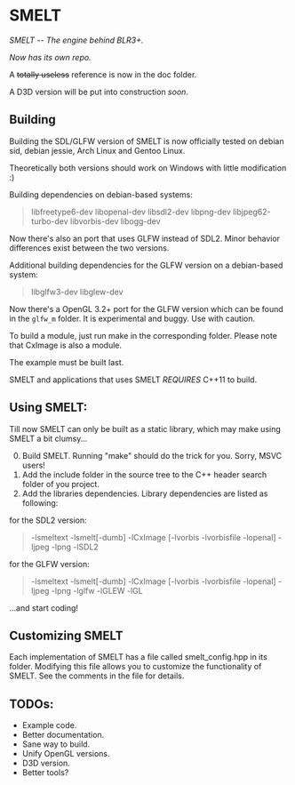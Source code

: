 # SMELT
_SMELT -- The engine behind BLR3+._

_Now has its own repo._

A ~~totally useless~~ reference is now in the doc folder.

A D3D version will be put into construction _soon_.

## Building
Building the SDL/GLFW version of SMELT is now officially tested
on debian sid, debian jessie, Arch Linux and Gentoo Linux.

Theoretically both versions should work on Windows
with little modification :)

Building dependencies on debian-based systems:

>libfreetype6-dev libopenal-dev libsdl2-dev libpng-dev
>libjpeg62-turbo-dev libvorbis-dev libogg-dev

Now there's also an port that uses GLFW instead of SDL2. 
Minor behavior differences exist between the two versions.

Additional building dependencies for the GLFW version on a debian-based system:

>libglfw3-dev libglew-dev

Now there's a OpenGL 3.2+ port for the GLFW version which can be found
in the `glfw_m` folder. It is experimental and buggy. Use with caution.

To build a module, just run make in the corresponding folder.
Please note that CxImage is also a module.

The example must be built last.

SMELT and applications that uses SMELT *REQUIRES* C++11 to build.

## Using SMELT:
Till now SMELT can only be built as a static library, which may make using SMELT
a bit clumsy...

0. Build SMELT. Running "make" should do the trick for you. Sorry, MSVC users!
1. Add the include folder in the source tree to the C++ header search folder of you project.
2. Add the libraries dependencies. Library dependencies are listed as following:

for the SDL2 version:

> -lsmeltext -lsmelt[-dumb] -lCxImage [-lvorbis -lvorbisfile -lopenal] -ljpeg -lpng -lSDL2

for the GLFW version:

> -lsmeltext -lsmelt[-dumb] -lCxImage [-lvorbis -lvorbisfile -lopenal] -ljpeg -lpng -lglfw -lGLEW -lGL

...and start coding!

## Customizing SMELT
Each implementation of SMELT has a file called smelt_config.hpp in its folder.
Modifying this file allows you to customize the functionality of SMELT. See the
comments in the file for details.

## TODOs:
* Example code.
* Better documentation.
* Sane way to build.
* Unify OpenGL versions.
* D3D version.
* Better tools?
